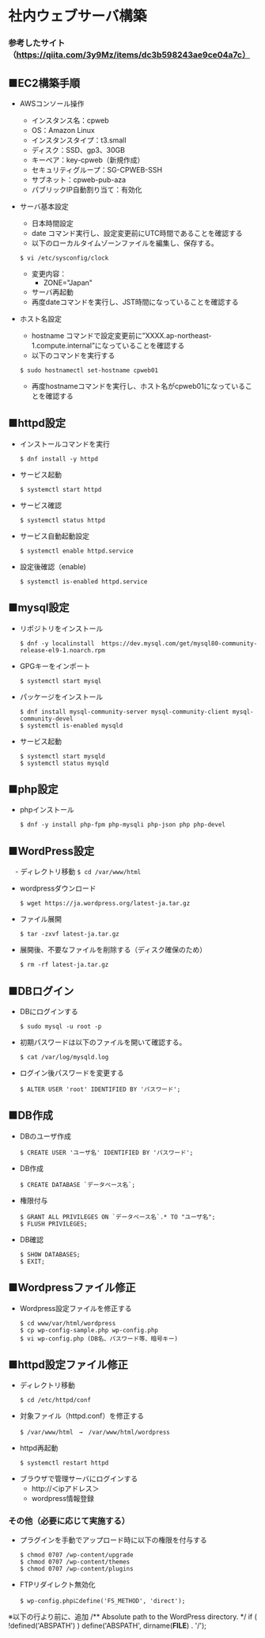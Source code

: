 # 社内ウェブサーバ構築
### 参考したサイト（https://qiita.com/3y9Mz/items/dc3b598243ae9ce04a7c）


## ■EC2構築手順
- AWSコンソール操作
	- インスタンス名：cpweb
	- OS：Amazon Linux
	- インスタンスタイプ：t3.small
	- ディスク：SSD、gp3、30GB
	- キーペア：key-cpweb（新規作成）
	- セキュリティグループ：SG-CPWEB-SSH
	- サブネット：cpweb-pub-aza
	- パブリックIP自動割り当て：有効化
	
- サーバ基本設定
	- 日本時間設定
	- date コマンド実行し、設定変更前にUTC時間であることを確認する
	-  以下のローカルタイムゾーンファイルを編集し、保存する。
   	```
   	$ vi /etc/sysconfig/clock
   	```
	- 変更内容：
 	   - ZONE="Japan"
	- サーバ再起動	
	- 再度dateコマンドを実行し、JST時間になっていることを確認する


- ホスト名設定
	- hostname コマンドで設定変更前に”XXXX.ap-northeast-1.compute.internal”になっていることを確認する
	- 以下のコマンドを実行する
   	```
   	$ sudo hostnamectl set-hostname cpweb01
   	```
	- 再度hostnameコマンドを実行し、ホスト名がcpweb01になっていることを確認する
## ■httpd設定
- インストールコマンドを実行
   	```
   	$ dnf install -y httpd
	```
- サービス起動
	```
	$ systemctl start httpd
	```
- サービス確認
	```
	$ systemctl status httpd
	```
- サービス自動起動設定
	```
	$ systemctl enable httpd.service
	```
- 設定後確認（enable)
	```
	$ systemctl is-enabled httpd.service
	```
## ■mysql設定
- リポジトリをインストール
	```
	$ dnf -y localinstall  https://dev.mysql.com/get/mysql80-community-release-el9-1.noarch.rpm
	```
- GPGキーをインポート
	```
	$ systemctl start mysql
 	```
- パッケージをインストール
	```
	$ dnf install mysql-community-server mysql-community-client mysql-community-devel
	$ systemctl is-enabled mysqld
	```
- サービス起動
	```
 	$ systemctl start mysqld
	$ systemctl status mysqld
	```
## ■php設定
- phpインストール
	```
	$ dnf -y install php-fpm php-mysqli php-json php php-devel
	```
## ■WordPress設定
　- ディレクトリ移動
	```
	$ cd /var/www/html
	```
- wordpressダウンロード
	```
	$ wget https://ja.wordpress.org/latest-ja.tar.gz
	```
- ファイル展開
	```
 	$ tar -zxvf latest-ja.tar.gz
	```
- 展開後、不要なファイルを削除する（ディスク確保のため）
	```
 	$ rm -rf latest-ja.tar.gz
	```
## ■DBログイン
- DBにログインする
	```
	$ sudo mysql -u root -p
	```
- 初期パスワードは以下のファイルを開いて確認する。
	```
	$ cat /var/log/mysqld.log
	```
- ログイン後パスワードを変更する
	```
 	$ ALTER USER 'root' IDENTIFIED BY 'パスワード';
	```
## ■DB作成
- DBのユーザ作成
	```
	$ CREATE USER 'ユーザ名' IDENTIFIED BY 'パスワード';
	```
- DB作成
	```
	$ CREATE DATABASE `データベース名`;
	```
- 権限付与
	```
	$ GRANT ALL PRIVILEGES ON `データベース名`.* TO "ユーザ名";
 	$ FLUSH PRIVILEGES;
	```
- DB確認
	```
	$ SHOW DATABASES;
	$ EXIT;
	```
## ■Wordpressファイル修正
- Wordpress設定ファイルを修正する
	```
	$ cd www/var/html/wordpress
	$ cp wp-config-sample.php wp-config.php
	$ vi wp-config.php (DB名、パスワード等、暗号キー)
	```
## ■httpd設定ファイル修正
- ディレクトリ移動
	```
 	$ cd /etc/httpd/conf
	```
- 対象ファイル（httpd.conf）を修正する
	```
	$ /var/www/html　→　/var/www/html/wordpress
	```
- httpd再起動
	```
	$ systemctl restart httpd
	```
- ブラウザで管理サーバにログインする
	- http://＜ipアドレス＞
	- wordpress情報登録



### その他（必要に応じて実施する）
- プラグインを手動でアップロード時に以下の権限を付与する
	```
	$ chmod 0707 /wp-content/upgrade
	$ chmod 0707 /wp-content/themes
	$ chmod 0707 /wp-content/plugins
	```
- FTPリダイレクト無効化
	```
	$ wp-config.phpにdefine('FS_METHOD', 'direct');
	```

※以下の行より前に、追加
/** Absolute path to the WordPress directory. */
if ( !defined('ABSPATH') )
    define('ABSPATH', dirname(__FILE__) . '/');







